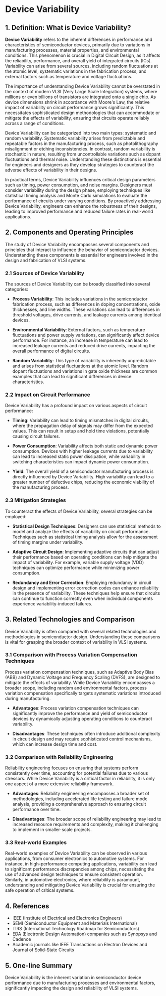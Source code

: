 # Device Variability

## 1. Definition: What is **Device Variability**?
**Device Variability** refers to the inherent differences in performance and characteristics of semiconductor devices, primarily due to variations in manufacturing processes, material properties, and environmental conditions. This phenomenon is crucial in Digital Circuit Design, as it affects the reliability, performance, and overall yield of integrated circuits (ICs). Variability can arise from several sources, including random fluctuations at the atomic level, systematic variations in the fabrication process, and external factors such as temperature and voltage fluctuations.

The importance of understanding Device Variability cannot be overstated in the context of modern VLSI (Very Large Scale Integration) systems, where millions or even billions of transistors are integrated onto a single chip. As device dimensions shrink in accordance with Moore's Law, the relative impact of variability on circuit performance grows significantly. This necessitates sophisticated design methodologies that can accommodate or mitigate the effects of variability, ensuring that circuits operate reliably across a range of conditions.

Device Variability can be categorized into two main types: systematic and random variability. Systematic variability arises from predictable and repeatable factors in the manufacturing process, such as photolithography misalignment or etching inconsistencies. In contrast, random variability is stochastic in nature, resulting from uncontrollable variations such as dopant fluctuations and thermal noise. Understanding these distinctions is essential for engineers and designers as they develop strategies to counteract the adverse effects of variability in their designs.

In practical terms, Device Variability influences critical design parameters such as timing, power consumption, and noise margins. Designers must consider variability during the design phase, employing techniques like statistical timing analysis and Monte Carlo simulations to evaluate the performance of circuits under varying conditions. By proactively addressing Device Variability, engineers can enhance the robustness of their designs, leading to improved performance and reduced failure rates in real-world applications.

## 2. Components and Operating Principles
The study of Device Variability encompasses several components and principles that interact to influence the behavior of semiconductor devices. Understanding these components is essential for engineers involved in the design and fabrication of VLSI systems.

### 2.1 Sources of Device Variability
The sources of Device Variability can be broadly classified into several categories:

- **Process Variability**: This includes variations in the semiconductor fabrication process, such as differences in doping concentrations, oxide thicknesses, and line widths. These variations can lead to differences in threshold voltages, drive currents, and leakage currents among identical devices.

- **Environmental Variability**: External factors, such as temperature fluctuations and power supply variations, can significantly affect device performance. For instance, an increase in temperature can lead to increased leakage currents and reduced drive currents, impacting the overall performance of digital circuits.

- **Random Variability**: This type of variability is inherently unpredictable and arises from statistical fluctuations at the atomic level. Random dopant fluctuations and variations in gate oxide thickness are common examples that can lead to significant differences in device characteristics.

### 2.2 Impact on Circuit Performance
Device Variability has a profound impact on various aspects of circuit performance:

- **Timing**: Variability can lead to timing mismatches in digital circuits, where the propagation delay of signals may differ from the expected values. This can result in setup and hold time violations, potentially causing circuit failures.

- **Power Consumption**: Variability affects both static and dynamic power consumption. Devices with higher leakage currents due to variability can lead to increased static power dissipation, while variability in switching characteristics can impact dynamic power consumption.

- **Yield**: The overall yield of a semiconductor manufacturing process is directly influenced by Device Variability. High variability can lead to a greater number of defective chips, reducing the economic viability of the manufacturing process.

### 2.3 Mitigation Strategies
To counteract the effects of Device Variability, several strategies can be employed:

- **Statistical Design Techniques**: Designers can use statistical methods to model and analyze the effects of variability on circuit performance. Techniques such as statistical timing analysis allow for the assessment of timing margins under variability.

- **Adaptive Circuit Design**: Implementing adaptive circuits that can adjust their performance based on operating conditions can help mitigate the impact of variability. For example, variable supply voltage (VDD) techniques can optimize performance while minimizing power consumption.

- **Redundancy and Error Correction**: Employing redundancy in circuit design and implementing error correction codes can enhance reliability in the presence of variability. These techniques help ensure that circuits can continue to function correctly even when individual components experience variability-induced failures.

## 3. Related Technologies and Comparison
Device Variability is often compared with several related technologies and methodologies in semiconductor design. Understanding these comparisons is vital for grasping the broader context of variability in VLSI systems.

### 3.1 Comparison with Process Variation Compensation Techniques
Process variation compensation techniques, such as Adaptive Body Bias (ABB) and Dynamic Voltage and Frequency Scaling (DVFS), are designed to mitigate the effects of variability. While Device Variability encompasses a broader scope, including random and environmental factors, process variation compensation specifically targets systematic variations introduced during manufacturing.

- **Advantages**: Process variation compensation techniques can significantly improve the performance and yield of semiconductor devices by dynamically adjusting operating conditions to counteract variability.

- **Disadvantages**: These techniques often introduce additional complexity in circuit design and may require sophisticated control mechanisms, which can increase design time and cost.

### 3.2 Comparison with Reliability Engineering
Reliability engineering focuses on ensuring that systems perform consistently over time, accounting for potential failures due to various stressors. While Device Variability is a critical factor in reliability, it is only one aspect of a more extensive reliability framework.

- **Advantages**: Reliability engineering encompasses a broader set of methodologies, including accelerated life testing and failure mode analysis, providing a comprehensive approach to ensuring circuit performance over time.

- **Disadvantages**: The broader scope of reliability engineering may lead to increased resource requirements and complexity, making it challenging to implement in smaller-scale projects.

### 3.3 Real-world Examples
Real-world examples of Device Variability can be observed in various applications, from consumer electronics to automotive systems. For instance, in high-performance computing applications, variability can lead to significant performance discrepancies among chips, necessitating the use of advanced design techniques to ensure consistent operation. Similarly, in automotive electronics, where reliability is paramount, understanding and mitigating Device Variability is crucial for ensuring the safe operation of critical systems.

## 4. References
- IEEE (Institute of Electrical and Electronics Engineers)
- SEMI (Semiconductor Equipment and Materials International)
- ITRS (International Technology Roadmap for Semiconductors)
- EDA (Electronic Design Automation) companies such as Synopsys and Cadence
- Academic journals like IEEE Transactions on Electron Devices and Journal of Solid-State Circuits

## 5. One-line Summary
Device Variability is the inherent variation in semiconductor device performance due to manufacturing processes and environmental factors, significantly impacting the design and reliability of VLSI systems.